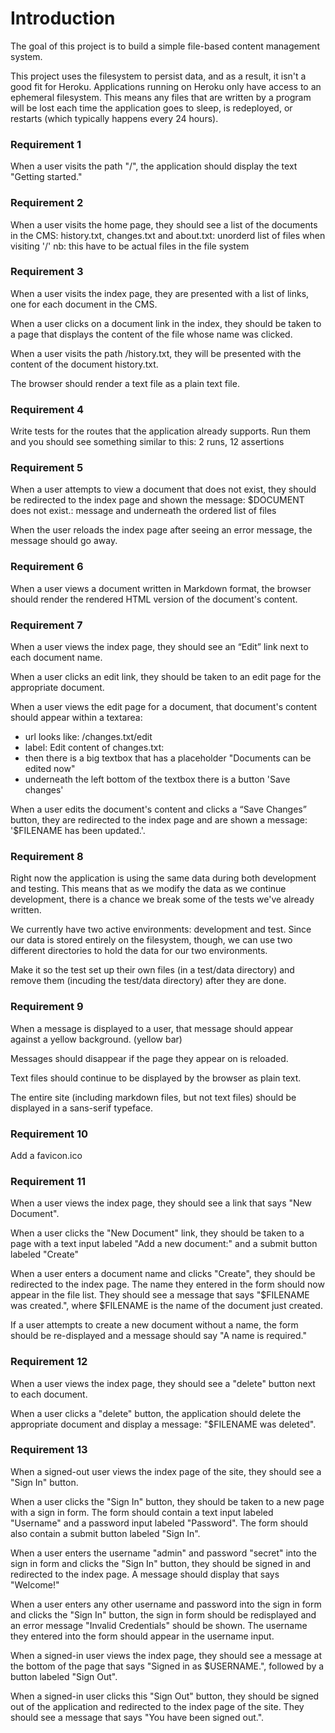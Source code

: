# Introduction

The goal of this project is to build a simple file-based content
management system.

This project uses the filesystem to persist data, and as a result,
it isn't a good fit for Heroku. Applications running on Heroku only
have access to an ephemeral filesystem. This means any files that
are written by a program will be lost each time the application
goes to sleep, is redeployed, or restarts (which typically happens
every 24 hours).

### Requirement 1
When a user visits the path "/", the application should display
the text "Getting started."

### Requirement 2
When a user visits the home page, they should see a list of the
documents in the CMS: history.txt, changes.txt and about.txt:
unorderd list of files when visiting '/'
nb: this have to be actual files in the file system

### Requirement 3
When a user visits the index page, they are presented with a list of
links, one for each document in the CMS.

When a user clicks on a document link in the index, they should be
taken to a page that displays the content of the file whose name was
clicked.

When a user visits the path /history.txt, they will be presented
with the content of the document history.txt.

The browser should render a text file as a plain text file.

### Requirement 4
Write tests for the routes that the application already supports.
Run them and you should see something similar to this:
2 runs, 12 assertions

### Requirement 5
When a user attempts to view a document that does not exist, they
should be redirected to the index page and shown the message:
$DOCUMENT does not exist.:
message and underneath the ordered list of files

When the user reloads the index page after seeing an error message,
the message should go away.

### Requirement 6
When a user views a document written in Markdown format, the browser
should render the rendered HTML version of the document's content.

### Requirement 7
When a user views the index page, they should see an “Edit” link next
to each document name.

When a user clicks an edit link, they should be taken to an edit page
for the appropriate document.

When a user views the edit page for a document, that document's
content should appear within a textarea:
- url looks like: /changes.txt/edit
- label: Edit content of changes.txt:
- then there is a big textbox that has a placeholder "Documents can
  be edited now"
- underneath the left bottom of the textbox there is a button
  'Save changes'

When a user edits the document's content and clicks a “Save Changes”
button, they are redirected to the index page and are shown a
message: '$FILENAME has been updated.'.

### Requirement 8

Right now the application is using the same data during both development
and testing. This means that as we modify the data as we continue
development, there is a chance we break some of the tests we've already
written.

We currently have two active environments: development and test. Since
our data is stored entirely on the filesystem, though, we can use two
different directories to hold the data for our two environments.

Make it so the test set up their own files (in a test/data directory)
and remove them (incuding the test/data directory) after they are done.

### Requirement 9

When a message is displayed to a user, that message should appear
against a yellow background. (yellow bar)

Messages should disappear if the page they appear on is reloaded.

Text files should continue to be displayed by the browser as plain text.

The entire site (including markdown files, but not text files) should
be displayed in a sans-serif typeface.

### Requirement 10

Add a favicon.ico

### Requirement 11

When a user views the index page, they should see a link that says
"New Document".

When a user clicks the "New Document" link, they should be taken
to a page with a text input labeled "Add a new document:" and a
submit button labeled "Create"

When a user enters a document name and clicks "Create", they should
be redirected to the index page. The name they entered in the form
should now appear in the file list. They should see a message that
says "$FILENAME was created.", where $FILENAME is the name of the
document just created.

If a user attempts to create a new document without a name, the form
should be re-displayed and a message should say "A name is required."

### Requirement 12

When a user views the index page, they should see a "delete" button 
next to each document.

When a user clicks a "delete" button, the application should delete
the appropriate document and display a message: "$FILENAME was deleted".

### Requirement 13

When a signed-out user views the index page of the site, they should
see a "Sign In" button.

When a user clicks the "Sign In" button, they should be taken to a
new page with a sign in form. The form should contain a text input
labeled "Username" and a password input labeled "Password". The form
should also contain a submit button labeled "Sign In".

When a user enters the username "admin" and password "secret" into
the sign in form and clicks the "Sign In" button, they should be
signed in and redirected to the index page. A message should display
that says "Welcome!"

When a user enters any other username and password into the sign in
form and clicks the "Sign In" button, the sign in form should be
redisplayed and an error message "Invalid Credentials" should be shown.
The username they entered into the form should appear in the username
input.

When a signed-in user views the index page, they should see a message
at the bottom of the page that says "Signed in as $USERNAME.",
followed by a button labeled "Sign Out".

When a signed-in user clicks this "Sign Out" button, they should be
signed out of the application and redirected to the index page of
the site. They should see a message that says "You have been signed
out.".
